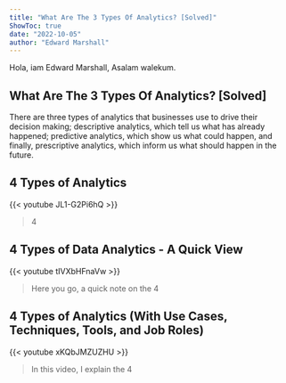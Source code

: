 ```yaml
---
title: "What Are The 3 Types Of Analytics? [Solved]"
ShowToc: true 
date: "2022-10-05"
author: "Edward Marshall" 
---
```


Hola, iam Edward Marshall, Asalam walekum.
## What Are The 3 Types Of Analytics? [Solved]
There are three types of analytics that businesses use to drive their decision making; descriptive analytics, which tell us what has already happened; predictive analytics, which show us what could happen, and finally, prescriptive analytics, which inform us what should happen in the future.

## 4 Types of Analytics
{{< youtube JL1-G2Pi6hQ >}}
>4 

## 4 Types of Data Analytics - A Quick View
{{< youtube tIVXbHFnaVw >}}
>Here you go, a quick note on the 4 

## 4 Types of Analytics (With Use Cases, Techniques, Tools, and Job Roles)
{{< youtube xKQbJMZUZHU >}}
>In this video, I explain the 4 


